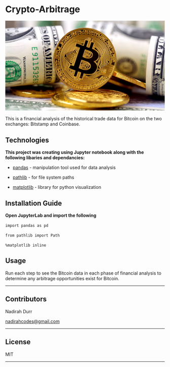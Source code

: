 # Crypto-Arbitrage

![Bitcoin Pic](images/bitcoin-pic.png)

This is a financial analysis of the historical trade data for Bitcoin on the two exchanges: Bitstamp and Coinbase. 

## Technologies

**This project was creating using Jupyter notebook along with the following libaries and dependancies:**

* [pandas](https://pandas.pydata.org/)  - manipulation tool used for data analysis 

* [pathlib](https://docs.python.org/3/library/pathlib.html) - for file system paths 

* [matplotlib](https://matplotlib.org/) - library for python visualization

## Installation Guide 

**Open JupyterLab and import the following**

`import pandas as pd`

`from pathlib import Path`

`%matplotlib inline`

## Usage

Run each step to see the Bitcoin data in each phase of financial analysis to determine any arbitrage opportunities exist for Bitcoin.

---

## Contributors

Nadirah Durr

nadirahcodes@gmail.com

---

## License

MIT

---


